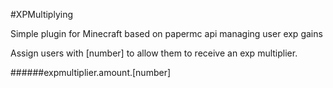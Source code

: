 #XPMultiplying

Simple plugin for Minecraft based on papermc api managing user exp gains

Assign users with [number] to allow them to receive an exp multiplier.

######expmultiplier.amount.[number]